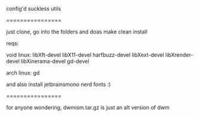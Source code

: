 config'd suckless utils

================

just clone, go into the folders and doas make clean install

reqs:

void linux: libXft-devel libX11-devel harfbuzz-devel libXext-devel libXrender-devel libXinerama-devel gd-devel

arch linux: gd

and also install jetbrainsmono nerd fonts :)


================

for anyone wondering, dwmism.tar.gz is just an alt version of dwm 
